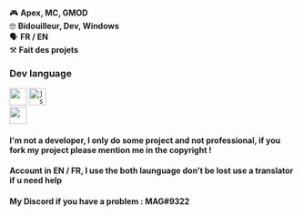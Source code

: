 
🎮 **Apex, MC, GMOD**  
🤓 **Bidouilleur, Dev, Windows**  
🗣️ **FR / EN**  
⚒️ **Fait des projets**

### Dev language 

<code><img height="30" src="https://img.shields.io/badge/-Python-blue?style=flat&logo=python&logoColor=white" /></code> 
<code><img alt="js" height="30" src="https://img.shields.io/badge/-Javascript-yellow?style=flat&logo=javascript&logoColor=white" /></code>  
<code><img height="30" src="https://img.shields.io/badge/-Node.js-43853d?style=flat&logo=Node.js&logoColor=white" /></code>  


#### I'm not a developer, I only do some project and not professional, if you fork my project please mention me in the copyright !   

#### Account in EN / FR, I use the both launguage don't be lost use a translator if u need help   
#### My Discord if you have a problem : MAG#9322   
